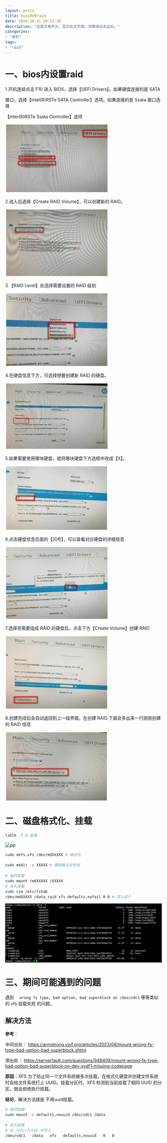 ```yaml
---
layout: posts
title: bios内作raid
date: 2024-10-21 20:52:20
description: "这是文章开头，显示在主页面，详情请点击此处。"
categories: 
- "装机"
tags:
- "raid"
---
```




# 一、bios内设置raid

1.开机连续点击 F10 进入 BIOS，选择【UEFI Drivers】。如果硬盘连接的是 SATA

接口，选择【intel(R)RSTe SATA Controller】选项。如果连接的是 Ssata 接口选择

【inter(R)RSTe Ssata Controller】选项

![1](bios%E5%86%85%E4%BD%9Craid/1.jpg)

2.进入后选择【Create RAID Volume】，可以创建新的 RAID。

![2](bios%E5%86%85%E4%BD%9Craid/2.jpg)

3.【RAID Level】处选择需要设置的 RAID 级别

![3](bios%E5%86%85%E4%BD%9Craid/3.jpg)

4.在硬盘信息下方，可选择想要创建新 RAID 的硬盘。

![4](bios%E5%86%85%E4%BD%9Craid/4.jpg)

5.如果需要使用哪块硬盘，就将哪块硬盘下方选框中改成【X】。

![5](bios%E5%86%85%E4%BD%9Craid/5.jpg)

6.点击硬盘信息后面的【问号】，可以查看对应硬盘的详细信息

![6](bios%E5%86%85%E4%BD%9Craid/6.jpg)

7.选择完需要组成 RAID 的硬盘后，点击下方【Create Volume】创建 RAID

![7](bios%E5%86%85%E4%BD%9Craid/7.jpg)

8.创建完成后会自动返回到上一级界面，在创建 RAID 下面会多出来一行刚刚创建的 RAID 信息

![8](bios%E5%86%85%E4%BD%9Craid/8.jpg)



# 二、磁盘格式化、挂载

```sh
lsblk -f # 查看
```

![pp](bios%E5%86%85%E4%BD%9Craid/pp.jpg)

```sh
sudo mkfs.xfs /dev/mdXXXXX # 格式化

sudo mkdir -p XXXXX # 建挂载点文件夹

# 临时挂载
sudo mount /mdXXXXX /XXXXX
# 永久挂载
sudo vim /etc/fstab 
/dev/mdXXXXX /data_raid xfs defaults,nofail 0 0 # 写入这个
```

![pp2](bios%E5%86%85%E4%BD%9Craid/pp2.png)



# 三、期间可能遇到的问题

遇到 `  wrong fs type, bad option, bad superblock on /dev/vdc1` 等等类似的 xfs 挂载失败 的问题，

## 解决方法

**参考**：

中间出处：	https://armstrong.viyf.org/articles/2023/08/mount-wrong-fs-type-bad-option-bad-superblock.shtml

源出处：	https://serverfault.com/questions/948408/mount-wrong-fs-type-bad-option-bad-superblock-on-dev-xvdf1-missing-codepage

**原因**：XFS 为了防止同一个文件系统被多次挂载，在格式化硬盘并创建文件系统时会给文件系统打上 UUID。挂载分区时，XFS 检测到当前挂载了相同 UUID 的分区，就会拒绝执行挂载。

**结论**，解决方法就是 不用uuid挂载。

```sh
# 临时挂载
sudo mount -o defaults,nouuid /dev/vdc1 /data

# 永久挂载
# 在 /etc/fstab 中写入
/dev/vdc1   /data   xfs   defaults,nouuid   0   0

```

